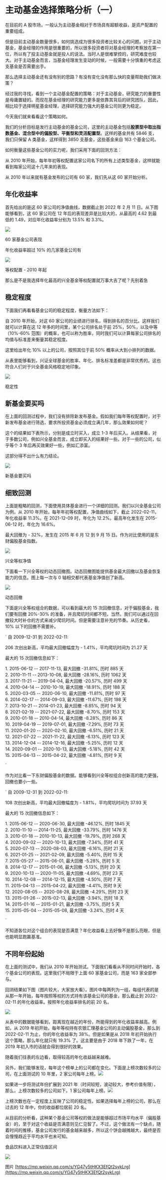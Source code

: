 # 主动基金选择策略分析（一）
在目前的 A 股市场，一般认为主动基金相对于市场具有超额收益，是资产配置的重要组成。

但是目前主动基金数量很多，如何挑选成为很多投资者比较关心的问题。对于主动基金，基金经理的作用是很重要的，所以很多投资者将对基金经理的考察放在第一位，所以有了投主动基金就是投人的说法。当时人是很难掌控的，研究难度也较大。对于主动基金而言，当基金经理发生变动的时候，一般需要十分慎重的考虑这支基金是否需要出手。

那么选择主动基金还有没有别的思路？有没有变化没有那么快的变量帮助我们做决策？

经过我的寻找，看到一个主动基金配置的策略：对于主动基金，研究能力的重要性是毋庸置疑的。而现在基金经理的研究能力更多是依靠其背后的研究团队，因此，相比较于选择明星基金经理，选择研究能力强大的基金公司则更为稳定。

今天我们就来看看这个策略如何。

我们的分析目标是发行主动基金的基金公司，这里的主动基金包括**股票型中取出指数基金、混合型中的偏股型、平衡型和灵活配置型**。这样的基金共有 5846 支，我们只保留 A 类基金，这样得到 3850 支基金，这些基金来自 163 个基金公司。

如何衡量这些基金公司的实力呢，我们采用下面的回测方法：

从 2010 年开始，每年年初等权配置这家公司名下的所有上述类型基金，这样就能看到每家公司这十几年来的表现。

从 2010 年以来就有基金发布的公司有 60 家，我们先从这 60 家开始分析。

## 年化收益率

首先给出的是这 60 家公司的净值曲线，数据截止到 2022 年 2 月 11 日。从下图能够看到，这 60 家公司在 12 年后的表现差异是比较大的，从最高的 4.62 到最低的 1.49，对应年化收益率分别为 13.5% 和 3.3%。

![](https://mmbiz.qpic.cn/mmbiz_png/lxSmcApNZHkaN9vcClueG0XBJOgZBtOOQ3LlRPPYiciaTeontyH6MIO2RQ35iaN8YxibtS2RmrrXjpticgcjz5q9s8A/640?wx_fmt=png)

60 家基金公司表现

年化收益率超过 10% 的几家基金公司有

![](https://mmbiz.qpic.cn/mmbiz_png/lxSmcApNZHkaN9vcClueG0XBJOgZBtOOibwia4e0j3ZZsvHo2cshbicM3AayMJy1D3ugH2I9O9xyOkeGXV2aAZBiaQ/640?wx_fmt=png)

等权配置 - 2010 年起

那么是不是我选择年化最高的兴全基金等权配置就万事大吉了呢？先别着急

## 稳定程度

下面我们再看看基金公司的稳定程度，衡量方法如下：

自 2010 年开始，对这 60 家公司的业绩进行排名，得到排名的百分比。这样我们就可以计算在这 12 年多的时间里，某个公司排名处于前 25%，50%，以及中等（10%-60% 范围）的概率，也可以称为胜率，同时我们可以计算每家公司排名的均值与标准差来衡量其稳定程度。

这里给出年化 10% 以上的公司，按照其位于前 50% 概率从大到小排列的数据。

从表里能够看到，兴证全球基金的胜率、年化、排名标准差都是非常优秀的。这也符合人们对于兴全基金风格稳定地印象。

![](https://mmbiz.qpic.cn/mmbiz_png/lxSmcApNZHkaN9vcClueG0XBJOgZBtOOKVP3icVMB8FnZFTqeY4iazwega8Oa1gF7BeQa70dHXJjGIGAZqncanug/640?wx_fmt=png)

稳定性

## 新基金要买吗

在上面的回测过程中，我们没有排除新发布基金。假如我们每年等权配置时，对于新发布基金进行筛选，要求所投资基金必须成立满几年，那么效果如何呢？

这个的结果如下表所示，分别是成立时买入，成立 1-3 年后买入。从结果看，对于多数公司，例如兴全基金而言，成立即买入的结果好一些。对于一些的公司，似乎等个 3 年后再买效果好一些，例如汇添富。

这部分得不出什么有力结论。

![](https://mmbiz.qpic.cn/mmbiz_png/lxSmcApNZHkaN9vcClueG0XBJOgZBtOOcV4CPupEox43T9xq2Jx2MuibmYBQiaSCPKax5ciaK8LgNkUChMyib8oVMQ/640?wx_fmt=png)

新基金要买吗

## 细致回测

上面是粗略的回测，下面使用具体基金进行一个详细的回测。我们以兴全基金公司为例，从 2010 年开始，每年年初等权配置，净值曲线如下，截止 2022-02-11，年化收益率 11.3%。在 2021-12-09 时，年化为 12.2%。最高年化发生在 2015-06-12 时，年化为 16.6%。

最大回撤为 - 32%，发生在 2015 年 6 月 12 到 9 月 15 日。作为对比使用的是东财偏股基金指数。

![](https://mmbiz.qpic.cn/mmbiz_png/lxSmcApNZHkaN9vcClueG0XBJOgZBtOO7VQJspthkGxwgyFrpTcMpCcj5MsQoVBRWHsKJylzRn2dLsULvfyvfw/640?wx_fmt=png)

兴全等权净值

下面看一下兴全等权的动态回撤图。动态回撤图能提供基金最大回撤以及基金恢复能力的信息。图上每一次与 0 轴相交都代表基金净值创了新高。

![](https://mmbiz.qpic.cn/mmbiz_png/lxSmcApNZHkaN9vcClueG0XBJOgZBtOOfzJF0CCzxn8XBfqZVLw22OY39gbahS0Bspv2F6G4k8agwyXobiatC4Q/640?wx_fmt=png)

动态回撤

下面是兴全等权组合的数据，可以看到最大的 15 次回撤信息，对于偏股基金，我们要有回撤 20%-30% 的准备，并且爬坑时间都不短。当然，我们可以通过在回撤较大时补仓的方式来减少爬坑时间。但是需要注意补充的节奏。从历史看，10% 以下的回撤不需要补。

\` 自 2009-12-31 到 2022-02-11:

206 次创出新高，平均最大回撤幅度为 - 1.41%，平均爬坑时间为 21.27 天

最大的 15 次回撤信息如下：

1. 2015-06-12 -- 2017-11-13, 最大回撤 -31.81%, 历时 885 天  
2. 2010-11-11 -- 2013-10-08, 最大回撤 -28.16%, 历时 1062 天  
3. 2017-11-21 -- 2019-04-04, 最大回撤 -20.57%, 历时 499 天  
4. 2010-04-14 -- 2010-10-19, 最大回撤 -18.91%, 历时 188 天  
5. 2020-03-05 -- 2020-06-10, 最大回撤 -11.81%, 历时 97 天  
6. 2014-02-17 -- 2014-09-03, 最大回撤 -11.67%, 历时 198 天  
7. 2013-10-21 -- 2014-01-23, 最大回撤 -8.85%, 历时 94 天  
8. 2021-02-19 -- 2021-07-22, 最大回撤 -8.70%, 历时 153 天  
9. 2010-01-18 -- 2010-04-14, 最大回撤 -8.28%, 历时 86 天  
10. 2019-04-19 -- 2019-07-01, 最大回撤 -7.29%, 历时 73 天  
11. 2020-01-20 -- 2020-02-10, 最大回撤 -6.51%, 历时 21 天  
12. 2021-07-22 -- 2021-11-22, 最大回撤 -6.13%, 历时 123 天  
13. 2014-12-04 -- 2014-12-16, 最大回撤 -5.25%, 历时 12 天  
14. 2020-09-01 -- 2020-10-13, 最大回撤 -5.18%, 历时 42 天  
15. 2015-04-13 -- 2015-04-22, 最大回撤 -4.81%, 历时 9 天

\`

作为对比看一下东财偏股基金的数据。能够看到兴全等权组合创新高的能力更强，回撤也要小一些。

\` 自 2009-12-31 到 2022-02-11:

108 次创出新高，平均最大回撤幅度为 - 1.81%，平均爬坑时间为 37.93 天

最大的 15 次回撤信息如下：

1. 2015-06-12 -- 2020-06-30, 最大回撤 -46.12%, 历时 1845 天  
2. 2010-11-10 -- 2014-11-25, 最大回撤 -33.79%, 历时 1476 天  
3. 2010-01-18 -- 2010-10-13, 最大回撤 -19.79%, 历时 268 天  
4. 2020-09-02 -- 2020-10-13, 最大回撤 -7.34%, 历时 41 天  
5. 2020-07-13 -- 2020-08-03, 最大回撤 -6.16%, 历时 21 天  
6. 2021-01-25 -- 2021-02-09, 最大回撤 -5.40%, 历时 15 天  
7. 2015-05-27 -- 2015-06-01, 最大回撤 -5.28%, 历时 5 天  
8. 2014-12-17 -- 2015-01-06, 最大回撤 -5.13%, 历时 20 天  
9. 2020-10-13 -- 2020-11-05, 最大回撤 -4.69%, 历时 23 天  
10. 2014-12-08 -- 2014-12-15, 最大回撤 -4.50%, 历时 7 天  
11. 2015-04-13 -- 2015-04-22, 最大回撤 -4.41%, 历时 9 天  
12. 2020-08-05 -- 2020-08-28, 最大回撤 -4.29%, 历时 23 天  
13. 2015-01-26 -- 2015-02-13, 最大回撤 -3.94%, 历时 18 天  
14. 2015-01-16 -- 2015-01-21, 最大回撤 -3.75%, 历时 5 天  
15. 2015-05-04 -- 2015-05-08, 最大回撤 -3.24%, 历时 4 天

\`

不知道各位对这个组合的表现是否满意？年化收益看上去好像不是那么亮眼，但是也能明显跑赢基准。

## 不同年份起始

在上面的测试中，我们从 2010 年开始测试。下面我们看看从不同时间开始时，各个基金公司的表现。这里我们不局限于上面 60 家基金公司，而是 163 家全部参与。

回测结果如下图（图片较大，大家放大看）。图片中每两列为一组，每组代表的是从那一年开始，每年按照等权的方式持有该基金公司的基金，那么截止到 2022-02-11 的年化收益率。按照年化收益率排名的前 20 名。

![](https://mmbiz.qpic.cn/mmbiz_png/lxSmcApNZHkaN9vcClueG0XBJOgZBtOOZGichrNicUbuFxCGuu8sNhHKJ9rjf3fL2bHibsJgnBsypK3kn0snw93Bg/640?wx_fmt=png)

从表中的数据能够看到，距离现在越近的年份，所能得到的年化收益率越高。例如，从 2019 年初开始，每年等权持有农银汇理基金公司的主动偏股基金，那么到 2022-02-11 为止，你的年化收益率为 38%。但是如果是从 2018 年初开始执行这个策略，那么年化就只有 19.3% 了。这主要是由于 2018 年下跌了一年，在 2019 年初入市的话就会得到很好的效果。

随着我们往表的左边看，取得较高的年化收益越来越难。

另外，我们能够发现，每年这个榜单上的公司都在变化。下面是上榜次数较多的公司，在上面测试的 10 年里，2 家公司每年上榜。![](https://mmbiz.qpic.cn/mmbiz_png/lxSmcApNZHkaN9vcClueG0XBJOgZBtOORlUw0IW9icSyFMqMblzQkvug7Fy4NCmxKWxBbP74WcfzicjejOyyvyfw/640?wx_fmt=png)

如果进一步将测试年份扩展到 2021 年（时间较短，波动较大，参考价值有限），那么，上榜次数较多的公司如下，1 家公司每年上榜。![](https://mmbiz.qpic.cn/mmbiz_png/lxSmcApNZHkaN9vcClueG0XBJOgZBtOOmM6agOkReiaiaa9QbSkyTEz3x7licDKC7Kp7g6GdHseUNwPHw5w1n5iacQ/640?wx_fmt=png)

上榜次数也在一定程度上反映了公司的稳定性。如果选择每年上榜的公司，那么在过去的 12 年中，你的收益都位居前 20 名。

从目前的分析看，这种某个基金公司等权的做法是能够超过市场平均水平（偏股基金）的，至于对这个收益是否满意则见仁见智了。不过，这个做法有一个缺点，随着时间的推移，基金公司发行的基金越来越多，所以这个饼会越摊越大，最终是否会慢慢趋近于平均水平也未可知。

食品饮料进入正常估值区间

![](https://mmbiz.qpic.cn/mmbiz_png/lxSmcApNZHkaN9vcClueG0XBJOgZBtOOHjUfeuqnib2fbh56FTtSicYl72mzR8t4DfH1oicHIXsgN6aSuXiaILia5rg/640?wx_fmt=png)

图片 
 [https://mp.weixin.qq.com/s/YG47y5tHKX3EfQt2sykLrg](https://mp.weixin.qq.com/s/YG47y5tHKX3EfQt2sykLrg)

